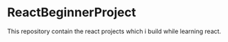 # ReactBeginnerProject

This repository contain the react projects which i build while learning react. 
